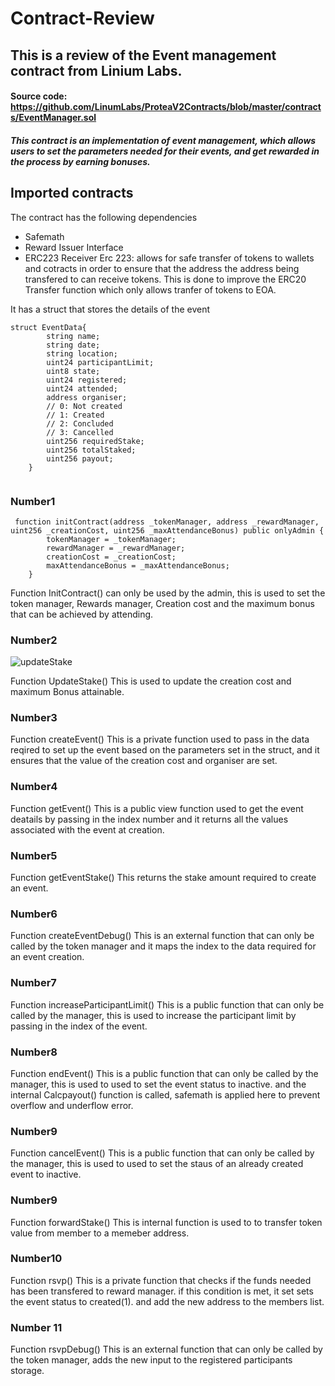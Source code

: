 # Contract-Review
## This is a review of the Event management contract from Linium Labs.
#### Source code: https://github.com/LinumLabs/ProteaV2Contracts/blob/master/contracts/EventManager.sol


##### This contract is an implementation of event management, which allows users to set the parameters needed for their events, and get rewarded in the process by earning bonuses.


## Imported contracts
The contract has the following dependencies
 
- Safemath 
- Reward Issuer Interface
- ERC223 Receiver
Erc 223: allows for safe transfer of tokens to wallets and cotracts in order to ensure that the address the address being transfered to can receive tokens. This is done to improve the ERC20 Transfer function  which only allows tranfer of tokens to EOA.


It has a struct that stores the details of the event 

```
struct EventData{
        string name;
        string date;
        string location;
        uint24 participantLimit;
        uint8 state;        
        uint24 registered;
        uint24 attended;
        address organiser;
        // 0: Not created
        // 1: Created
        // 2: Concluded
        // 3: Cancelled
        uint256 requiredStake;
        uint256 totalStaked;
        uint256 payout;
    }
    
 ```


### Number1

```
 function initContract(address _tokenManager, address _rewardManager, uint256 _creationCost, uint256 _maxAttendanceBonus) public onlyAdmin {
        tokenManager = _tokenManager;
        rewardManager = _rewardManager;
        creationCost = _creationCost;
        maxAttendanceBonus = _maxAttendanceBonus;
    }
 ```

Function InitContract() can only be used by the admin, this is used to set the token manager, Rewards manager, Creation cost and the maximum bonus that can be achieved by attending.


### Number2
![updateStake](https://user-images.githubusercontent.com/74251327/162555790-7c235ff7-816f-47ca-8415-e43fb8bd1a1f.png)




Function UpdateStake() This is used to update the creation cost and maximum Bonus attainable. 

### Number3
Function createEvent() This is a private function  used to pass in the data reqired to set up the event based on the parameters set in the struct, and it ensures that the value of the creation cost and organiser are set.
 ### Number4 
Function getEvent() This is a public view function  used to get the event deatails by passing in the index number and it returns all the values associated with the event at creation.

 ### Number5
Function getEventStake() This returns the stake amount required to create an event.

 ### Number6
Function createEventDebug() This is an external function that can only be called by the token manager and it maps the index to the data required for an event creation.

### Number7
Function increaseParticipantLimit() This is a public function that can only be called by the manager, this is used to increase the participant limit by passing in the index of the event.

### Number8
Function endEvent() This is a public function that can only be called by the manager, this is used to used to set the event status to inactive. and the internal Calcpayout() function is called, safemath is applied here to prevent overflow and underflow error.

### Number9
Function cancelEvent() This is a public function that can only be called by the manager, this is used to used to set the staus of an already created event to inactive.
### Number9
Function forwardStake() This is internal function is used to to transfer token value from member to a memeber address.
### Number10
Function rsvp() This is a private function that checks if the funds needed has been transfered to reward manager. if this condition is met, it set sets the event status to created(1). and add the new address to the members list.

### Number 11
Function rsvpDebug() This is an external function that can only be called by the token manager, adds the new input to the registered participants storage.




